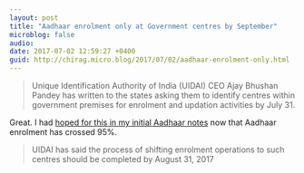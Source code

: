 ```yaml
---
layout: post
title: "Aadhaar enrolment only at Government centres by September"
microblog: false
audio: 
date: 2017-07-02 12:59:27 +0400
guid: http://chirag.micro.blog/2017/07/02/aadhaar-enrolment-only.html
---
```

<blockquote>Unique Identification Authority of India (UIDAI) CEO Ajay Bhushan Pandey has written to the states asking them to identify centres within government premises for enrolment and updation activities by July 31.</blockquote>
<p>Great. I had <a href="https://ekdrishti.in/understanding-aadhaar-definitions-entities-5adc587c7e38" target="_blank">hoped for this in my initial Aadhaar notes</a> now that Aadhaar enrolment has crossed 95%.</p>
<blockquote>UIDAI has said the process of shifting enrolment operations to such centres should be completed by August 31, 2017</blockquote>
